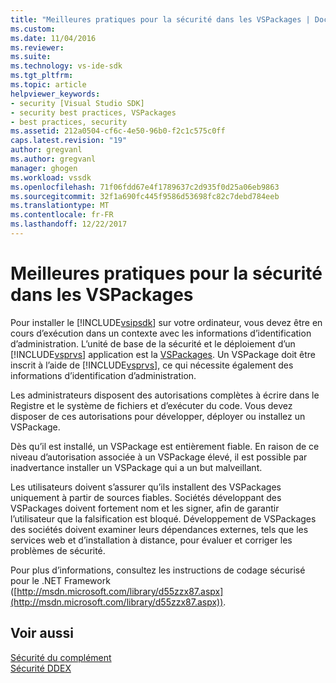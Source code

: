 ```yaml
---
title: "Meilleures pratiques pour la sécurité dans les VSPackages | Documents Microsoft"
ms.custom: 
ms.date: 11/04/2016
ms.reviewer: 
ms.suite: 
ms.technology: vs-ide-sdk
ms.tgt_pltfrm: 
ms.topic: article
helpviewer_keywords:
- security [Visual Studio SDK]
- security best practices, VSPackages
- best practices, security
ms.assetid: 212a0504-cf6c-4e50-96b0-f2c1c575c0ff
caps.latest.revision: "19"
author: gregvanl
ms.author: gregvanl
manager: ghogen
ms.workload: vssdk
ms.openlocfilehash: 71f06fdd67e4f1789637c2d935f0d25a06eb9863
ms.sourcegitcommit: 32f1a690fc445f9586d53698fc82c7debd784eeb
ms.translationtype: MT
ms.contentlocale: fr-FR
ms.lasthandoff: 12/22/2017
---
```

# <a name="best-practices-for-security-in-vspackages"></a>Meilleures pratiques pour la sécurité dans les VSPackages
Pour installer le [!INCLUDE[vsipsdk](../../extensibility/includes/vsipsdk_md.md)] sur votre ordinateur, vous devez être en cours d’exécution dans un contexte avec les informations d’identification d’administration. L’unité de base de la sécurité et le déploiement d’un [!INCLUDE[vsprvs](../../code-quality/includes/vsprvs_md.md)] application est la [VSPackages](../../extensibility/internals/vspackages.md). Un VSPackage doit être inscrit à l’aide de [!INCLUDE[vsprvs](../../code-quality/includes/vsprvs_md.md)], ce qui nécessite également des informations d’identification d’administration.  
  
 Les administrateurs disposent des autorisations complètes à écrire dans le Registre et le système de fichiers et d’exécuter du code. Vous devez disposer de ces autorisations pour développer, déployer ou installez un VSPackage.  
  
 Dès qu’il est installé, un VSPackage est entièrement fiable. En raison de ce niveau d’autorisation associée à un VSPackage élevé, il est possible par inadvertance installer un VSPackage qui a un but malveillant.  
  
 Les utilisateurs doivent s’assurer qu’ils installent des VSPackages uniquement à partir de sources fiables. Sociétés développant des VSPackages doivent fortement nom et les signer, afin de garantir l’utilisateur que la falsification est bloqué. Développement de VSPackages des sociétés doivent examiner leurs dépendances externes, tels que les services web et d’installation à distance, pour évaluer et corriger les problèmes de sécurité.  
  
 Pour plus d’informations, consultez les instructions de codage sécurisé pour le .NET Framework ([http://msdn.microsoft.com/library/d55zzx87.aspx](http://msdn.microsoft.com/library/d55zzx87.aspx)).  
  
## <a name="see-also"></a>Voir aussi  
 [Sécurité du complément](http://msdn.microsoft.com/Library/44a5c651-6246-4310-b371-65378917c799)   
 [Sécurité DDEX](http://msdn.microsoft.com/en-us/44a52a70-5c98-450e-993d-4a3b32f69ba8)